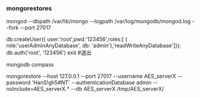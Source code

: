 ### mongorestores
mongod --dbpath /var/lib/mongo --logpath /var/log/mongodb/mongod.log --fork --port 27017

db.createUser({ user:'root',pwd:'123456',roles:[ { role:'userAdminAnyDatabase', db: 'admin'},'readWriteAnyDatabase']});
db.auth('root', '123456')
exit #退出

mongodb compass

mongorestore --host 127.0.0.1 --port 27017 --username AES_serverX --password 'HanS!gh5#NT' --authenticationDatabase admin --nsInclude=AES_serverX.* --db AES_serverX /tmp/AES_serverX/